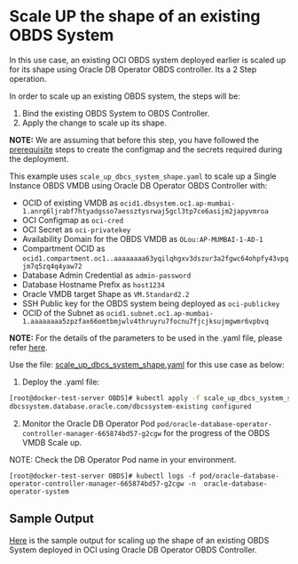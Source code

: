 # Scale UP the shape of an existing OBDS System

In this use case, an existing OCI OBDS system deployed earlier is scaled up for its shape using Oracle DB Operator OBDS controller. Its a 2 Step operation.

In order to scale up an existing OBDS system, the steps will be:

1. Bind the existing OBDS System to OBDS Controller.
2. Apply the change to scale up its shape.

**NOTE:** We are assuming that before this step, you have followed the [prerequisite](./../README.md#prerequsites-to-deploy-a-dbcs-system-using-oracle-db-operator-dbcs-controller) steps to create the configmap and the secrets required during the deployment.

This example uses `scale_up_dbcs_system_shape.yaml` to scale up a Single Instance OBDS VMDB using Oracle DB Operator OBDS Controller with:

- OCID of existing VMDB as `ocid1.dbsystem.oc1.ap-mumbai-1.anrg6ljrabf7htyadgsso7aessztysrwaj5gcl3tp7ce6asijm2japyvmroa`
- OCI Configmap as `oci-cred`  
- OCI Secret as `oci-privatekey`  
- Availability Domain for the OBDS VMDB as `OLou:AP-MUMBAI-1-AD-1`  
- Compartment OCID as `ocid1.compartment.oc1..aaaaaaaa63yqilqhgxv3dszur3a2fgwc64ohpfy43vpqjm7q5zq4q4yaw72`  
- Database Admin Credential as `admin-password`  
- Database Hostname Prefix as `host1234`  
- Oracle VMDB target Shape as `VM.Standard2.2`  
- SSH Public key for the OBDS system being deployed as `oci-publickey`  
- OCID of the Subnet as `ocid1.subnet.oc1.ap-mumbai-1.aaaaaaaa5zpzfax66omtbmjwlv4thruyru7focnu7fjcjksujmgwmr6vpbvq`  

**NOTE:** For the details of the parameters to be used in the .yaml file, please refer [here](./dbcs_controller_parameters.md).

Use the file: [scale_up_dbcs_system_shape.yaml](./scale_up_dbcs_system_shape.yaml) for this use case as below:

1. Deploy the .yaml file:  
```sh
[root@docker-test-server OBDS]# kubectl apply -f scale_up_dbcs_system_shape.yaml
dbcssystem.database.oracle.com/dbcssystem-existing configured
```

2. Monitor the Oracle DB Operator Pod `pod/oracle-database-operator-controller-manager-665874bd57-g2cgw` for the progress of the OBDS VMDB Scale up. 

NOTE: Check the DB Operator Pod name in your environment.

```
[root@docker-test-server OBDS]# kubectl logs -f pod/oracle-database-operator-controller-manager-665874bd57-g2cgw -n  oracle-database-operator-system
```

## Sample Output

[Here](./scale_up_dbcs_system_shape_sample_output.log) is the sample output for scaling up the shape of an existing OBDS System deployed in OCI using Oracle DB Operator OBDS Controller.
